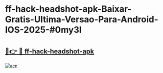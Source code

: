 # ff-hack-headshot-apk-Baixar-Gratis-Ultima-Versao-Para-Android-IOS-2025-#0my3l

# <h2><a href="https://ainizakaria.my?title=ff-hack-headshot-apk&ref=22M">🔗👉 🔴 ff-hack-headshot-apk</a></h2>

[![acn](https://github.com/user-attachments/assets/0f9c940e-d8b0-45ae-aac7-cd30a18b3e1c)](https://ainizakaria.my?title=ff-hack-headshot-apk&ref=22M)

